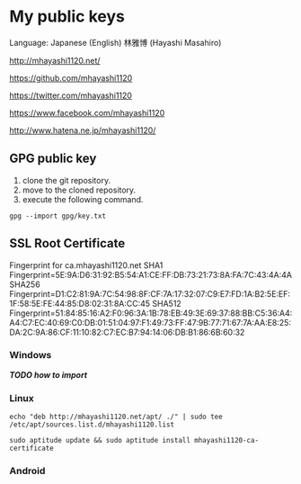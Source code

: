 # My public keys

Language: Japanese (English)
林雅博 (Hayashi Masahiro)

http://mhayashi1120.net/

https://github.com/mhayashi1120

https://twitter.com/mhayashi1120

https://www.facebook.com/mhayashi1120

http://www.hatena.ne.jp/mhayashi1120/

## GPG public key

1. clone the git repository.
2. move to the cloned repository.
3. execute the following command.

```
gpg --import gpg/key.txt
```

## SSL Root Certificate

Fingerprint for ca.mhayashi1120.net
SHA1 Fingerprint=5E:9A:D6:31:92:B5:54:A1:CE:FF:DB:73:21:73:8A:FA:7C:43:4A:4A
SHA256 Fingerprint=D1:C2:81:9A:7C:54:98:8F:CF:7A:17:32:07:C9:E7:FD:1A:B2:5E:EF:1F:58:5E:FE:44:85:D8:02:31:8A:CC:45
SHA512 Fingerprint=51:84:85:16:A2:F0:96:3A:1B:78:EB:49:3E:69:37:88:BB:C5:36:A4:A4:C7:EC:40:69:C0:DB:01:51:04:97:F1:49:73:FF:47:9B:77:71:67:7A:AA:E8:25:DA:2C:9A:86:CF:11:10:82:C7:EC:B7:94:14:06:DB:B1:86:6B:60:32


### Windows

___TODO how to import___

### Linux

```
echo "deb http://mhayashi1120.net/apt/ ./" | sudo tee /etc/apt/sources.list.d/mhayashi1120.list

sudo aptitude update && sudo aptitude install mhayashi1120-ca-certificate
```

### Android


